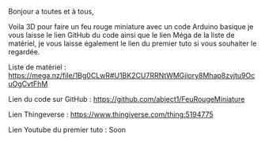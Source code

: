 Bonjour a toutes et à tous,

Voila 3D pour faire un feu rouge miniature avec un code Arduino basique je vous laisse le lien GitHub du code ainsi que le lien Méga de la liste de matériel, je vous laisse également le lien du premier tuto si vous souhaiter le regardée.

Liste de matériel : https://mega.nz/file/1Bg0CLwR#U1BK2CU7RRNtWMGjiory8Mhap8zvjtu9OcuOgCvtFhM

Lien du code sur GitHub : 
https://github.com/abject1/FeuRougeMiniature

Lien Thingeverse :
https://www.thingiverse.com/thing:5194775

Lien Youtube du premier tuto : 
Soon
